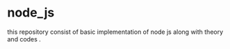 # node_js
this repository consist of basic implementation of node js along with theory and codes . 
